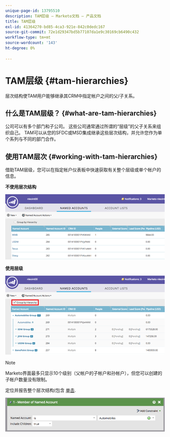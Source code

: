 ```yaml
---
unique-page-id: 13795510
description: TAM层级 — Marketo文档 — 产品文档
title: TAM层级
exl-id: 41364270-bd85-4ca3-921e-842c0dedc167
source-git-commit: 72e1d29347bd5b77107da1e9c30169cb6490c432
workflow-type: tm+mt
source-wordcount: '143'
ht-degree: 0%

---
```


# TAM层级 {#tam-hierarchies}

层次结构使TAM用户能够继承其CRM中指定帐户之间的父/子关系。

## 什么是TAM层级？ {#what-are-tam-hierarchies}

公司可以有多个部门和子公司。 这些公司通常通过所谓的“层级”的父子关系来组织自己。 TAM可以从您的SFDC或MSD集成继承这些层次结构，并允许您作为单个系列与不同的部门合作。

## 使用TAM层次 {#working-with-tam-hierarchies}

借助TAM层级，您可以在指定帐户仪表板中快速获取有关整个层级或单个帐户的信息。

**不使用层次结构**

![](assets/before.png)

**使用层级**

![](assets/after.png)

>[!NOTE]
>
>Marketo界面最多只显示10个级别（父帐户的子帐户和孙帐户），但您可以创建的子帐户数量没有限制。

定位并报告整个层次结构(包含 [单击](/help/marketo/product-docs/target-account-management/engage/account-filters.md#member-of-named-account).

![](assets/member.png)
